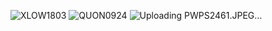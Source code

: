 ![XLOW1803](https://github.com/AhmadouTidjani37/ai_assistant_app_flutter/assets/125843558/d5601496-c561-42a6-bcba-c778657131b0)
![QUON0924](https://github.com/AhmadouTidjani37/ai_assistant_app_flutter/assets/125843558/3dd214e3-9cc4-4064-8866-321a368be10a)
![Uploading PWPS2461.JPEG…]()
